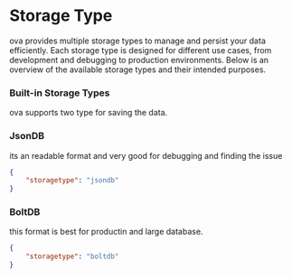 <!--
{
	"nav_order": 2
}
-->

# Storage Type

ova provides multiple storage types to manage and persist your data efficiently. Each storage type is designed for different use cases, from development and debugging to production environments. Below is an overview of the available storage types and their intended purposes.

### Built-in Storage Types

ova supports two type for saving the data.

### JsonDB

its an readable format and very good for debugging and finding the issue

```json
{
	"storagetype": "jsondb"
}
```

### BoltDB

this format is best for productin and large database.

```json
{
	"storagetype": "boltdb"
}
```
